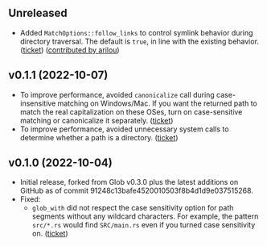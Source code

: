 ## Unreleased

* Added `MatchOptions::follow_links` to control symlink behavior during directory traversal.
  The default is `true`, in line with the existing behavior.
  ([ticket](https://github.com/rust-lang/glob/issues/62))
  ([contributed by arilou](https://github.com/mtkennerly/globetter/pull/1))

## v0.1.1 (2022-10-07)

* To improve performance,
  avoided `canonicalize` call during case-insensitive matching on Windows/Mac.
  If you want the returned path to match the real capitalization on these OSes,
  turn on case-sensitive matching or canonicalize it separately.
  ([ticket](https://github.com/rust-lang/glob/issues/61))
* To improve performance,
  avoided unnecessary system calls to determine whether a path is a directory.
  ([ticket](https://github.com/rust-lang/glob/issues/79))

## v0.1.0 (2022-10-04)

* Initial release, forked from Glob v0.3.0 plus the latest additions on GitHub
  as of commit 91248c13bafe4520010503f8b4d1d9e037515268.
* Fixed:
  * `glob_with` did not respect the case sensitivity option for path segments without any wildcard characters.
    For example, the pattern `src/*.rs` would find `SRC/main.rs` even if you turned case sensitivity on.
    ([ticket](https://github.com/rust-lang/glob/issues/61))
